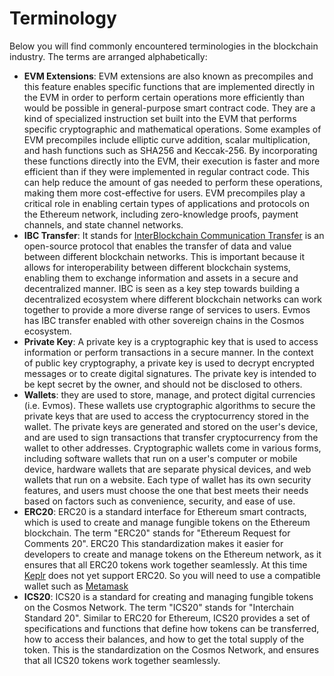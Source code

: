 # Terminology

Below you will find commonly encountered terminologies in the blockchain industry. The terms are arranged alphabetically:

- **EVM Extensions**: EVM extensions are also known as precompiles and this feature enables specific functions that are implemented directly in the EVM in order to perform certain operations more efficiently than would be possible in general-purpose smart contract code. They are a kind of specialized instruction set built into the EVM that performs specific cryptographic and mathematical operations. Some examples of EVM precompiles include elliptic curve addition, scalar multiplication, and hash functions such as SHA256 and Keccak-256.
By incorporating these functions directly into the EVM, their execution is faster and more efficient than if they were implemented in regular contract code. This can help reduce the amount of gas needed to perform these operations, making them more cost-effective for users. EVM precompiles play a critical role in enabling certain types of applications and protocols on the Ethereum network, including zero-knowledge proofs, payment channels, and state channel networks.
- **IBC Transfer**: It stands for [InterBlockchain Communication Transfer](https://github.com/cosmos/ibc) is an open-source protocol that enables the transfer of data and value between different blockchain networks. This is important because it allows for interoperability between different blockchain systems, enabling them to exchange information and assets in a secure and decentralized manner. IBC is seen as a key step towards building a decentralized ecosystem where different blockchain networks can work together to provide a more diverse range of services to users. Evmos has IBC transfer enabled with other sovereign chains in the Cosmos ecosystem.
- **Private Key**: A private key is a cryptographic key that is used to access information or perform transactions in a secure manner. In the context of public key cryptography, a private key is used to decrypt encrypted messages or to create digital signatures. The private key is intended to be kept secret by the owner, and should not be disclosed to others.
- **Wallets**: they are used to store, manage, and protect digital currencies (i.e. Evmos). These wallets use cryptographic algorithms to secure the private keys that are used to access the cryptocurrency stored in the wallet. The private keys are generated and stored on the user's device, and are used to sign transactions that transfer cryptocurrency from the wallet to other addresses. Cryptographic wallets come in various forms, including software wallets that run on a user's computer or mobile device, hardware wallets that are separate physical devices, and web wallets that run on a website. Each type of wallet has its own security features, and users must choose the one that best meets their needs based on factors such as convenience, security, and ease of use.
- **ERC20**: ERC20 is a standard interface for Ethereum smart contracts, which is used to create and manage fungible tokens on the Ethereum blockchain. The term "ERC20" stands for "Ethereum Request for Comments 20". ERC20 This standardization makes it easier for developers to create and manage tokens on the Ethereum network, as it ensures that all ERC20 tokens work together seamlessly. At this time [Keplr](https://community.evmos.org/learn/wallets/keplr) does not yet support ERC20. So you will need to use a compatible wallet such as [Metamask](https://community.evmos.org/learn/wallets/metamask)
- **ICS20**: ICS20 is a standard for creating and managing fungible tokens on the Cosmos Network. The term "ICS20" stands for "Interchain Standard 20". Similar to ERC20 for Ethereum, ICS20 provides a set of specifications and functions that define how tokens can be transferred, how to access their balances, and how to get the total supply of the token. This is the standardization on the Cosmos Network, and ensures that all ICS20 tokens work together seamlessly.
